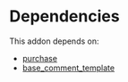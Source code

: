 # Dependencies

This addon depends on:

- [purchase](https://github.com/bringout/oca-ocb-core)
- [base_comment_template](https://github.com/bringout/oca-report)
